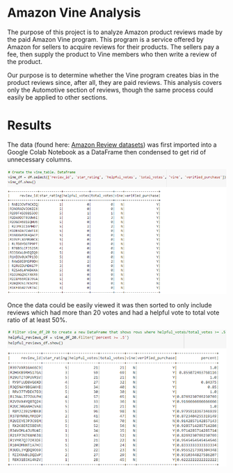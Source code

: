 # Amazon Vine Analysis
The purpose of this project is to analyze Amazon product reviews made by the paid Amazon Vine program. This program is a service offered by Amazon for sellers to acquire reviews for their products. The sellers pay a fee, then supply the product to Vine members who then write a review of the product.

Our purpose is to determine whether the Vine program creates bias in the product reviews since, after all, they are paid reviews. This analysis covers only the Automotive section of reviews, though the same process could easily be applied to other sections. 

# Results
The data (found here: [Amazon Review datasets]( https://s3.amazonaws.com/amazon-reviews-pds/tsv/index.txt)) was first imported into a Google Colab Notebook as a DataFrame then condensed to get rid of unnecessary columns.

![]( https://github.com/thomasstvr/Amazon_Vine_Analysis/blob/main/Resources/vine_df.png)

Once the data could be easily viewed it was then sorted to only include reviews which had more than 20 votes and had a helpful vote to total vote ratio of at least 50%.

![]( https://github.com/thomasstvr/Amazon_Vine_Analysis/blob/main/Resources/helpful_reviews_df.png) 
